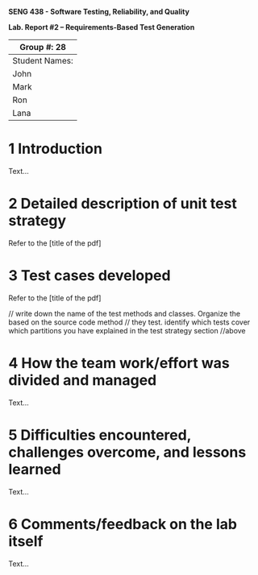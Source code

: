 **SENG 438 - Software Testing, Reliability, and Quality**

**Lab. Report \#2 – Requirements-Based Test Generation**

| Group \#:  28        |
| ----------------- |
| Student Names:      |
| John            |   
| Mark            |   
| Ron             |   
| Lana            |       

# 1 Introduction

Text…

# 2 Detailed description of unit test strategy
Refer to the [title of the pdf]

# 3 Test cases developed

Refer to the [title of the pdf]

// write down the name of the test methods and classes. Organize the based on
the source code method // they test. identify which tests cover which partitions
you have explained in the test strategy section //above

# 4 How the team work/effort was divided and managed

Text…

# 5 Difficulties encountered, challenges overcome, and lessons learned

Text…

# 6 Comments/feedback on the lab itself

Text…

